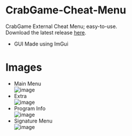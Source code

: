 # CrabGame-Cheat-Menu
CrabGame External Cheat Menu; easy-to-use.                                                                                                                    
Download the latest release [here](https://github.com/dehoisted/CrabGame-Cheat-Menu/releases/download/V1.0/CrabGame-Cheat-Menu_V1.zip).                                                                                                                         

+ GUI Made using ImGui

# Images
- Main Menu                                                                                                                                                   
![image](https://user-images.githubusercontent.com/75084509/147419428-1382c639-67d1-4182-a6ef-548c168cd742.png)
- Extra                                                                                                                                                       
![image](https://user-images.githubusercontent.com/75084509/147419477-3de5afc7-9c90-454a-be35-1df766db4edf.png)                                               
- Program Info                                                                                                                                                
![image](https://user-images.githubusercontent.com/75084509/147419446-f16c48c8-fbdf-42ad-a547-d562a769a4c8.png)
- Signature Menu                                                                                                                                               
![image](https://user-images.githubusercontent.com/75084509/147419458-b80bd44b-7142-482f-ae22-9ada3b7d231f.png)
